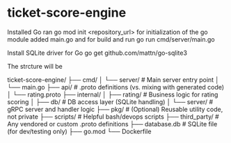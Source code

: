 # ticket-score-engine

Installed Go
ran go mod init <repository_url> for initialization of the go module
added main.go and for build and run
   go run cmd/server/main.go

Install SQLite driver for Go
go get github.com/mattn/go-sqlite3



The strcture will be 

ticket-score-engine/
├── cmd/
│   └── server/               # Main server entry point
│       └── main.go
├── api/                      # .proto definitions (vs. mixing with generated code)
│   └── rating.proto
├── internal/
│   ├── rating/               # Business logic for rating scoring
│   ├── db/                   # DB access layer (SQLite handling)
│   └── server/               # gRPC server and handler logic
├── pkg/                      # (Optional) Reusable utility code, not private
├── scripts/                  # Helpful bash/devops scripts
├── third_party/              # Any vendored or custom .proto definitions
├── database.db               # SQLite file (for dev/testing only)
├── go.mod
└── Dockerfile


